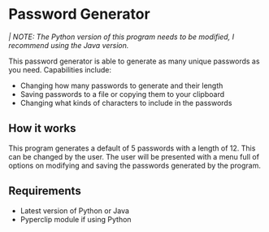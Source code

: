 # Password Generator
_| NOTE: The Python version of this program needs to be modified, I recommend using the Java version._

This password generator is able to generate as many unique passwords as you need. Capabilities include:
- Changing how many passwords to generate and their length
- Saving passwords to a file or copying them to your clipboard
- Changing what kinds of characters to include in the passwords

## How it works
This program generates a default of 5 passwords with a length of 12. This can be changed by the user.
The user will be presented with a menu full of options on modifying and saving the passwords generated by the program.

## Requirements
- Latest version of Python or Java
- Pyperclip module if using Python
